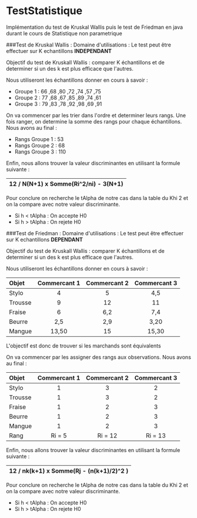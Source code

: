 # TestStatistique
Implémentation du test de Kruskal Wallis puis le test de Friedman en java durant le cours de Statistique non parametrique

###Test de Kruskal Wallis :
Domaine d'utilisations : Le test peut être effectuer sur K echantillons **INDEPENDANT**


Objectif du test de Kruskall Wallis : comparer K échantillons et de determiner si un des k est plus efficace que l'autres.

Nous utiliseront les échantillons donner en cours à savoir : 
- Groupe 1 : 66 ,68 ,80 ,72 ,74 ,57 ,75
- Groupe 2 : 77 ,68 ,67 ,85 ,89 ,74 ,61
- Groupe 3 : 79 ,83 ,78 ,92 ,98 ,69 ,91

On va commencer par les trier dans l'ordre et determiner leurs rangs. Une fois ranger, on determine la somme des rangs pour chaque échantillons. 
Nous avons au final :
- Rangs Groupe 1 : 53
- Rangs Groupe 2 : 68
- Rangs Groupe 3 : 110

Enfin, nous allons trouver la valeur discriminantes en utilisant la formule suivante :

| 12 / N(N+1) x Somme(Ri^2/ni) - 3(N+1) |
|:-------------------------------------:|

Pour conclure on recherche le tAlpha de notre cas dans la table du Khi 2 et on la compare avec notre valeur discriminante.

- Si h < tAlpha : On accepte H0
- Si h > tAlpha : On rejete H0

###Test de Friedman :
Domaine d'utilisations : Le test peut être effectuer sur K echantillons **DEPENDANT**


Objectif du test de Kruskall Wallis : comparer K échantillons et de determiner si un des k est plus efficace que l'autres.

Nous utiliseront les échantillons donner en cours à savoir :

| Objet   | Commercant 1  | Commercant 2 | Commercant 3 |
|:--------|:-------------:|:------------:|:------------:|
| Stylo   |       4       |      5       |     4,5      |
| Trousse |       9       |      12      |      11      | 
| Fraise  |       6       |     6,2      |     7,4      |
| Beurre  |      2,5      |     2,9      |     3,20     | 
| Mangue  |     13,50     |      15      |    15,30     |

L'objectif est donc de trouver si les marchands sont équivalents

On va commencer par les assigner des rangs aux observations.
Nous avons au final :

| Objet   | Commercant 1 | Commercant 2 | Commercant 3 |
|:--------|:------------:|:------------:|:------------:|
| Stylo   |      1       |      3       |      2       |
| Trousse |      1       |      3       |      2       |
| Fraise  |      1       |      2       |      3       |
| Beurre  |      1       |      2       |      3       |
| Mangue  |      1       |      2       |      3       |
| Rang    |    Ri = 5    |   Ri = 12    |   Ri = 13    |

Enfin, nous allons trouver la valeur discriminantes en utilisant la formule suivante :

| 12 / nk(k+1) x Somme(Rj - (n(k+1)/2)^2 ) |
|:----------------------------------------:|

Pour conclure on recherche le tAlpha de notre cas dans la table du Khi 2 et on la compare avec notre valeur discriminante.

- Si h < tAlpha : On accepte H0
- Si h > tAlpha : On rejete H0
